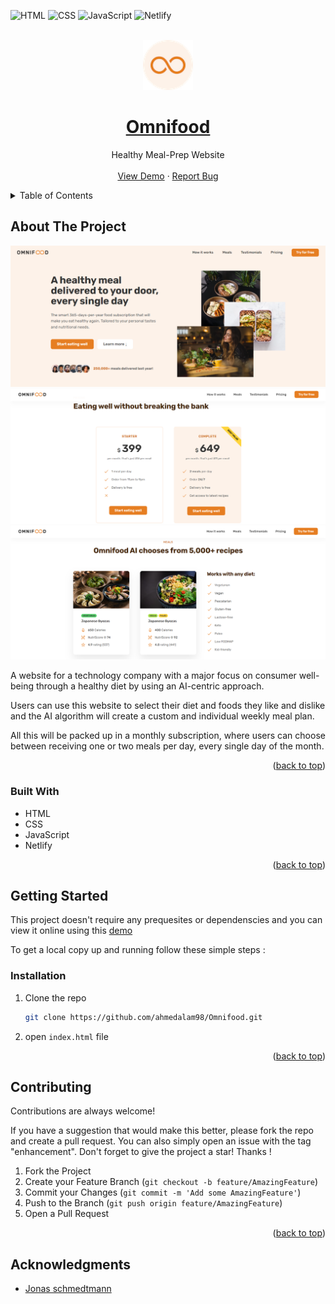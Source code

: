 <div id="top"></div>

![HTML](https://img.shields.io/badge/HTML5-E34F26?style=for-the-badge&logo=html5&logoColor=white)
![CSS](https://img.shields.io/badge/CSS3-1572B6?style=for-the-badge&logo=css3&logoColor=white)
![JavaScript](https://img.shields.io/badge/JavaScript-F7DF1E?style=for-the-badge&logo=javascript&logoColor=black)
![Netlify](https://img.shields.io/badge/Netlify-00C7B7?style=for-the-badge&logo=netlify&logoColor=white)

<!-- PROJECT LOGO -->
<br />
<div align="center">
  <a href="###">
    <img src="./img/favicon.png" alt="Logo" width="80" height="80">
    <h1 align="center">Omnifood</h1>
  </a>
  <p align="center">
    Healthy Meal-Prep Website
    <br />
    <br />
    <a href="###">View Demo</a>
    ·
    <a href="https://github.com/ahmedalam98/Omnifood/issues">Report Bug</a>
  </p>
</div>

<!-- TABLE OF CONTENTS -->
<details>
  <summary>Table of Contents</summary>
  <ol>
    <li>
      <a href="#about-the-project">About The Project</a>
      <ul>
        <li><a href="#built-with">Built With</a></li>
      </ul>
    </li>
    <li>
      <a href="#getting-started">Getting Started</a>
      <ul>
        <li><a href="#installation">Installation</a></li>
      </ul>
    </li>
    <li><a href="#contributing">Contributing</a></li>
    <li><a href="#acknowledgments">Acknowledgments</a></li>
  </ol>
</details>

<!-- ABOUT THE PROJECT -->

## About The Project

![omnifood preview](./img/preview1.PNG)
![omnifood preview](./img/preview2.PNG)
![omnifood preview](./img/preview3.PNG)

A website for a technology company with a major focus on consumer well-being through a healthy diet by using an AI-centric approach.

Users can use this website to select their diet and foods they like and dislike and the AI algorithm will create a custom and individual weekly meal plan.

All this will be packed up in a monthly subscription, where users can choose between receiving one or two meals per day, every single day of the month.

<p align="right">(<a href="#top">back to top</a>)</p>

### Built With

- HTML
- CSS
- JavaScript
- Netlify

<p align="right">(<a href="#top">back to top</a>)</p>

<!-- GETTING STARTED -->

## Getting Started

This project doesn't require any prequesites or dependenscies and you can view it online using this [demo](###)

To get a local copy up and running follow these simple steps :

### Installation

1. Clone the repo
   ```sh
   git clone https://github.com/ahmedalam98/Omnifood.git
   ```
2. open `index.html` file

<p align="right">(<a href="#top">back to top</a>)</p>

<!-- CONTRIBUTING -->

## Contributing

Contributions are always welcome!

If you have a suggestion that would make this better, please fork the repo and create a pull request. You can also simply open an issue with the tag "enhancement".
Don't forget to give the project a star! Thanks !

1. Fork the Project
2. Create your Feature Branch (`git checkout -b feature/AmazingFeature`)
3. Commit your Changes (`git commit -m 'Add some AmazingFeature'`)
4. Push to the Branch (`git push origin feature/AmazingFeature`)
5. Open a Pull Request

<p align="right">(<a href="#top">back to top</a>)</p>

<!-- ACKNOWLEDGMENTS -->

## Acknowledgments

- [Jonas schmedtmann](https://github.com/jonasschmedtmann)

